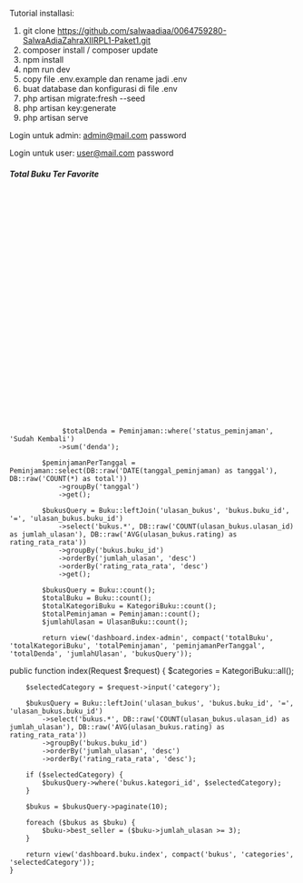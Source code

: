 Tutorial installasi:

1. git clone https://github.com/salwaadiaa/0064759280-SalwaAdiaZahraXIIRPL1-Paket1.git
2. composer install / composer update
3. npm install 
4. npm run dev
5. copy file .env.example dan rename jadi .env
6. buat database dan konfigurasi di file .env
7. php artisan migrate:fresh --seed
8. php artisan key:generate
9. php artisan serve

Login untuk admin:
admin@mail.com
password

Login untuk user:
user@mail.com
password

<div class="col-lg-6">
                    <div class="card mt-4">
                        <div class="card-body">
                            <h5 class="card-title">Total Buku Ter Favorite</h5>
                            <div style="height: 400px; width: 100%;">
                                <canvas id="BukuChart"></canvas>
                            </div>
                        </div>
                    </div>
                </div>

                 $totalDenda = Peminjaman::where('status_peminjaman', 'Sudah Kembali')
                ->sum('denda');

            $peminjamanPerTanggal = Peminjaman::select(DB::raw('DATE(tanggal_peminjaman) as tanggal'), DB::raw('COUNT(*) as total'))
                ->groupBy('tanggal')
                ->get();
                
            $bukusQuery = Buku::leftJoin('ulasan_bukus', 'bukus.buku_id', '=', 'ulasan_bukus.buku_id')
                ->select('bukus.*', DB::raw('COUNT(ulasan_bukus.ulasan_id) as jumlah_ulasan'), DB::raw('AVG(ulasan_bukus.rating) as rating_rata_rata'))
                ->groupBy('bukus.buku_id')
                ->orderBy('jumlah_ulasan', 'desc')
                ->orderBy('rating_rata_rata', 'desc')
                ->get();

            $bukusQuery = Buku::count();
            $totalBuku = Buku::count();
            $totalKategoriBuku = KategoriBuku::count();
            $totalPeminjaman = Peminjaman::count();
            $jumlahUlasan = UlasanBuku::count();

            return view('dashboard.index-admin', compact('totalBuku', 'totalKategoriBuku', 'totalPeminjaman', 'peminjamanPerTanggal', 'totalDenda', 'jumlahUlasan', 'bukusQuery'));

public function index(Request $request)
    {
        $categories = KategoriBuku::all();

        $selectedCategory = $request->input('category');

        $bukusQuery = Buku::leftJoin('ulasan_bukus', 'bukus.buku_id', '=', 'ulasan_bukus.buku_id')
            ->select('bukus.*', DB::raw('COUNT(ulasan_bukus.ulasan_id) as jumlah_ulasan'), DB::raw('AVG(ulasan_bukus.rating) as rating_rata_rata'))
            ->groupBy('bukus.buku_id')
            ->orderBy('jumlah_ulasan', 'desc')
            ->orderBy('rating_rata_rata', 'desc');

        if ($selectedCategory) {
            $bukusQuery->where('bukus.kategori_id', $selectedCategory);
        }

        $bukus = $bukusQuery->paginate(10);

        foreach ($bukus as $buku) {
            $buku->best_seller = ($buku->jumlah_ulasan >= 3);
        }

        return view('dashboard.buku.index', compact('bukus', 'categories', 'selectedCategory'));
    }